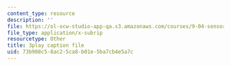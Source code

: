 ```yaml
---
content_type: resource
description: ''
file: https://ol-ocw-studio-app-qa.s3.amazonaws.com/courses/9-04-sensory-systems-fall-2013/73b908c58ac25ca8b01e5ba7cb4e5a7c_n-NpJQgSLrk.vtt
file_type: application/x-subrip
resourcetype: Other
title: 3play caption file
uid: 73b908c5-8ac2-5ca8-b01e-5ba7cb4e5a7c
---
```

